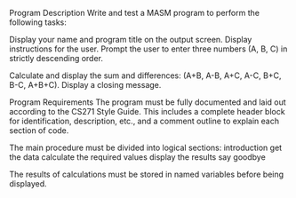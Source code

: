 Program Description
Write and test a MASM program to perform the following tasks:

Display your name and program title on the output screen.
Display instructions for the user.
Prompt the user to enter three numbers (A, B, C) in strictly descending order.

Calculate and display the sum and differences: (A+B, A-B, A+C, A-C, B+C, B-C, A+B+C).
Display a closing message.

Program Requirements
The program must be fully documented and laid out according to the CS271 Style Guide. This includes a complete header block for identification, description, etc., and a comment outline to explain each section of code.

The main procedure must be divided into logical sections:
introduction
get the data
calculate the required values
display the results
say goodbye

The results of calculations must be stored in named variables before being displayed.
